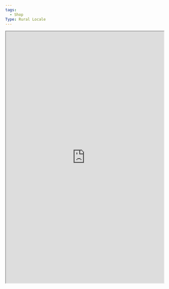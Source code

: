 ```yaml
---
tags:
  - Shop
Type: Rural Locale
---
```

<iframe src="https://www.thievesguild.cc/shops/shop-general", width=100%, height=800 ></iframe>



